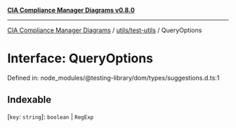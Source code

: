 [**CIA Compliance Manager Diagrams v0.8.0**](../../../README.md)

***

[CIA Compliance Manager Diagrams](../../../modules.md) / [utils/test-utils](../README.md) / QueryOptions

# Interface: QueryOptions

Defined in: node\_modules/@testing-library/dom/types/suggestions.d.ts:1

## Indexable

\[`key`: `string`\]: `boolean` \| `RegExp`
